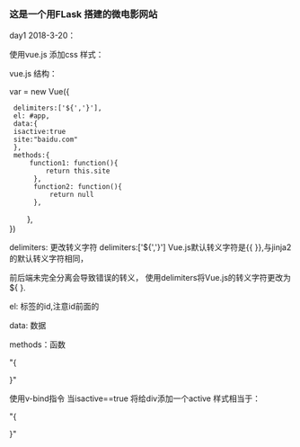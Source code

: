 <h3>这是一个用FLask 搭建的微电影网站</h3>

day1 2018-3-20：


使用vue.js 添加css 样式：


vue.js 结构：


 var = new Vue({
 
     delimiters:['${','}'],
     el: #app,
     data:{
     isactive:true
     site:"baidu.com"
     },
     methods:{
         function1: function(){
             return this.site
          },
          function2: function(){
              return null     
          },
         },       
 })
 
 
 delimiters: 更改转义字符 delimiters:['${','}'] Vue.js默认转义字符是{{ }},与jinja2的默认转义字符相同，
 
 前后端未完全分离会导致错误的转义， 使用delimiters将Vue.js的转义字符更改为 ${ }.
 
 el: 标签的id,注意id前面的
 
 data: 数据
 
 methods：函数
 
"{<div id='app' class="list-group-item" v-bind:class="{active:isactive}"> </div>}"

使用v-bind指令 当isactive==true 将给div添加一个active 样式相当于：

"{<div id='app' class="list-group-item active"> </div>}"
